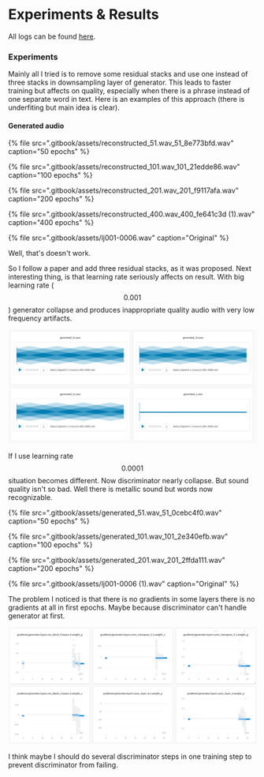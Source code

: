 # Experiments & Results

All logs can be found [here](https://app.wandb.ai/torchwave/MelGAN).

### Experiments

Mainly all I tried is to remove some residual stacks and use one instead of three stacks in downsampling layer of generator. This leads to faster training but affects on quality, especially when there is a phrase instead of one separate word in text. Here is an examples of this approach \(there is underfiting but main idea is clear\).

#### Generated audio

{% file src=".gitbook/assets/reconstructed\_51.wav\_51\_8e773bfd.wav" caption="50 epochs" %}

{% file src=".gitbook/assets/reconstructed\_101.wav\_101\_21edde86.wav" caption="100 epochs" %}

{% file src=".gitbook/assets/reconstructed\_201.wav\_201\_f9117afa.wav" caption="200 epochs" %}

{% file src=".gitbook/assets/reconstructed\_400.wav\_400\_fe641c3d \(1\).wav" caption="400 epochs" %}

{% file src=".gitbook/assets/lj001-0006.wav" caption="Original" %}

Well, that's doesn't work.

So I follow a paper and add three residual stacks, as it was proposed. Next interesting thing, is that learning rate seriously affects on result. With big learning rate \( $$0.001$$ \) generator collapse and produces inappropriate quality audio with very low frequency artifacts.

![Beautiful but useless](.gitbook/assets/snimok-ekrana-2020-06-30-v-10.30.34.png)

If I use learning rate $$0.0001$$ situation becomes different. Now discriminator nearly collapse. But sound quality isn't so bad. Well there is metallic sound but words now recognizable.

{% file src=".gitbook/assets/generated\_51.wav\_51\_0cebc4f0.wav" caption="50 epochs" %}

{% file src=".gitbook/assets/generated\_101.wav\_101\_2e340efb.wav" caption="100 epochs" %}

{% file src=".gitbook/assets/generated\_201.wav\_201\_2ffda111.wav" caption="200 epochs" %}

{% file src=".gitbook/assets/lj001-0006 \(1\).wav" caption="Original" %}

The problem I noticed is that there is no gradients in some layers there is no gradients at all in first epochs. Maybe because discriminator can't handle generator at first.

![](.gitbook/assets/snimok-ekrana-2020-06-30-v-10.39.15.png)

 I think maybe I should do several discriminator steps in one training step to prevent discriminator from failing.

